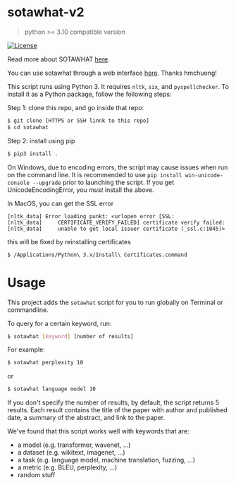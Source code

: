 # sotawhat-v2

> python >= 3.10 compatible version

[![License](https://img.shields.io/badge/license-MIT-blue.svg)](LICENSE)

Read more about SOTAWHAT [here](https://huyenchip.com/2018/10/04/sotawhat.html).

You can use sotawhat through a web interface [here](https://sotawhat.herokuapp.com/#/). Thanks hmchuong!

This script runs using Python 3. It requires `nltk`, `six`, and `pyspellchecker`. To install it as a Python package, follow the following steps:

Step 1: clone this repo, and go inside that repo:

```bash
$ git clone [HTTPS or SSH linnk to this repo]
$ cd sotawhat
```

Step 2: install using pip

```bash
$ pip3 install .
```

On Windows, due to encoding errors, the script may cause issues when run on the command line. It is
recommended to use `pip install win-unicode-console --upgrade` prior to launching the script. If you get
UnicodeEncodingError, you _must_ install the above.

In MacOS, you can get the SSL error

```
[nltk_data] Error loading punkt: <urlopen error [SSL:
[nltk_data]     CERTIFICATE_VERIFY_FAILED] certificate verify failed:
[nltk_data]     unable to get local issuer certificate (_ssl.c:1045)>
```

this will be fixed by reinstalling certificates

```shell
$ /Applications/Python\ 3.x/Install\ Certificates.command
```

# Usage

This project adds the `sotawhat` script for you to run globally on Terminal or commandline.

To query for a certain keyword, run:

```bash
$ sotawhat [keyword] [number of results]
```

For example:

```bash
$ sotawhat perplexity 10
```

or

```bash
$ sotawhat language model 10
```

If you don't specify the number of results, by default, the script returns 5 results. Each result contains the title of the paper with author and published date, a summary of the abstract, and link to the paper.

We've found that this script works well with keywords that are:

- a model (e.g. transformer, wavenet, ...)
- a dataset (e.g. wikitext, imagenet, ...)
- a task (e.g. language model, machine translation, fuzzing, ...)
- a metric (e.g. BLEU, perplexity, ...)
- random stuff
